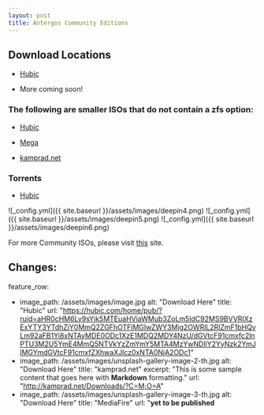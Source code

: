 ```yaml
---
layout: post
title: Antergos Community Editions
---
```


## Download Locations ##
- [Hubic](https://hubic.com/home/pub/?ruid=aHR0cHM6Ly9sYjk5MTEuaHViaWMub3ZoLm5ldC92MS9BVVRIXzExYTY3YTdhZjY0MmQ2ZGFhOTFlMGIwZWY3Mjg2OWRlL2RlZmF1bHQvLm92aFB1Yi8xNTAyMDE0ODc1XzE1MDQ2MDY4NzU/dGVtcF91cmxfc2lnPTU3M2U5YmE4MmQ5NTVkYzZmYmY5MTA4MzYwNDllY2YyNzk2YmJlMGYmdGVtcF91cmxfZXhwaXJlcz0xNTA0NjA2ODc1)

- More coming soon!

### The following are smaller ISOs that do not contain a zfs option: ###
- [Hubic](https://hubic.com/home/pub/?ruid=aHR0cHM6Ly9sYjEuaHViaWMub3ZoLm5ldC92MS9BVVRIXzY1MWQ5YmEwNGMyMTZjY2FjOTc4YWVkNjRlOWEwYzZlL2RlZmF1bHQvLm92aFB1Yi8xNTAyMDUyMTQ0XzE1MDI5MTYxNDQ/dGVtcF91cmxfc2lnPTkwODM3NTgwNDY0ZGI0NmUzYzgyNDU0MGNlYTRkZDlhZjAyMzdlMGQmdGVtcF91cmxfZXhwaXJlcz0xNTAyOTE2MTQ0)

- [Mega](https://mega.nz/#!BDx3TbSB!QfRi8FzVHucRfKhyB98TDZoro6euKAFg2nvnf5NUb_E)

- [kamprad.net](http://kamprad.net/Downloads/?C=M;O=A)

### Torrents ###
- [Hubic](https://hubic.com/home/pub/?ruid=aHR0cHM6Ly9sYjk5MTEuaHViaWMub3ZoLm5ldC92MS9BVVRIX2E4N2YyYmJjNWM0ZTBjMDRlNWRhMDFhMGNhNGFhNGFjL2RlZmF1bHQvLm92aFB1Yi8xNTAyMTQzODgzXzE1MDQ3MzU4ODM/dGVtcF91cmxfc2lnPTA5OTUxZjBlMDc4ODk0OGVkYWVmMGNhNDZlMDlmZGQ3Y2ExZGU5MzAmdGVtcF91cmxfZXhwaXJlcz0xNTA0NzM1ODgz)

![_config.yml]({{ site.baseurl }}/assets/images/deepin4.png) ![_config.yml]({{ site.baseurl }}/assets/images/deepin5.png) ![_config.yml]({{ site.baseurl }}/assets/images/deepin6.png)

For more Community ISOs, please visit [this](https://github.com/karasu/antergos-community-editions) site.

## Changes: ##

feature_row:
  - image_path: /assets/images/image.jpg
    alt: "Download Here"
    title: "Hubic"
    url: "https://hubic.com/home/pub/?ruid=aHR0cHM6Ly9sYjk5MTEuaHViaWMub3ZoLm5ldC92MS9BVVRIXzExYTY3YTdhZjY0MmQ2ZGFhOTFlMGIwZWY3Mjg2OWRlL2RlZmF1bHQvLm92aFB1Yi8xNTAyMDE0ODc1XzE1MDQ2MDY4NzU/dGVtcF91cmxfc2lnPTU3M2U5YmE4MmQ5NTVkYzZmYmY5MTA4MzYwNDllY2YyNzk2YmJlMGYmdGVtcF91cmxfZXhwaXJlcz0xNTA0NjA2ODc1"
  - image_path: /assets/images/unsplash-gallery-image-2-th.jpg
    alt: "Download Here"
    title: "kamprad.net"
    excerpt: "This is some sample content that goes here with **Markdown** formatting."
    url: "http://kamprad.net/Downloads/?C=M;O=A"
  - image_path: /assets/images/unsplash-gallery-image-3-th.jpg
    alt: "Download Here"
    title: "MediaFire"
    url: "**yet to be published**
